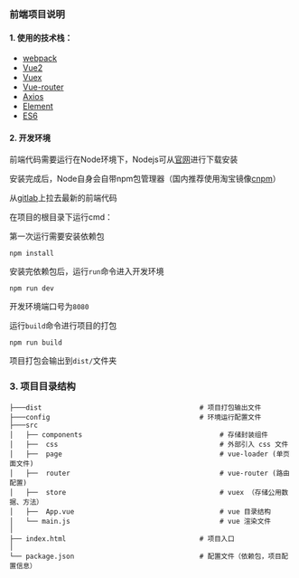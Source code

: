 ### 前端项目说明

#### 1. 使用的技术栈：
- [webpack](https://doc.webpack-china.org/)
- [Vue2](https://cn.vuejs.org/v2/guide/)
- [Vuex](https://vuex.vuejs.org/zh-cn/)
- [Vue-router](https://router.vuejs.org/zh-cn/)
- [Axios](https://github.com/mzabriskie/axios)
- [Element](http://element.eleme.io/#/zh-CN/component/installation)
- [ES6](http://es6.ruanyifeng.com/)

#### 2. 开发环境
前端代码需要运行在Node环境下，Nodejs可从[官网](https://nodejs.org/zh-cn/)进行下载安装

安装完成后，Node自身会自带npm包管理器（国内推荐使用淘宝镜像[cnpm](https://npm.taobao.org/)）

从[gitlab](http://172.16.201.101:8888/gismanager/GISManager-frontend)上拉去最新的前端代码

在项目的根目录下运行cmd：

第一次运行需要安装依赖包
```
npm install
```
安装完依赖包后，运行`run`命令进入开发环境
```
npm run dev
```
开发环境端口号为`8080`

运行`build`命令进行项目的打包
```
npm run build
```

项目打包会输出到`dist/`文件夹

### 3. 项目目录结构


```
├───dist                                       # 项目打包输出文件
├───config                                     # 环境运行配置文件
├───src
│   ├── components                                  # 存储封装组件
│   ├──  css                                        # 外部引入 css 文件
│   ├──  page                                       # vue-loader (单页面文件)
│   ├──  router                                     # vue-router (路由配置)
│   ├──  store                                      # vuex （存储公用数据、方法）
│   ├──  App.vue                                    # vue 目录结构
│   └── main.js                                     # vue 渲染文件
│
├── index.html                                 # 项目入口
│
└── package.json                               # 配置文件（依赖包，项目配置信息）

```
